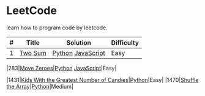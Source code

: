 # LeetCode
learn how to program code by leetcode.

|#|Title|Solution|Difficulty|
|-|-|-|-|
|1|[Two Sum](https://leetcode.com/problems/two-sum/)|[Python](https://github.com/linth/learn-leetcode/blob/main/python/array/1_two%20sum.py) [JavaScript](https://github.com/linth/learn-leetcode/blob/main/javascript/array/1_two%20sum.js)|Easy|

|283|[Move Zeroes](https://leetcode.com/problems/move-zeroes/)|[Python]() [JavaScript](https://github.com/linth/learn-leetcode/blob/main/javascript/array/283_Move%20Zeroes.js)|Easy|

|1431|[Kids With the Greatest Number of Candies](https://leetcode.com/problems/kids-with-the-greatest-number-of-candies/)|[Python](https://github.com/linth/learn-leetcode/blob/main/array/1431_Kids%20With%20the%20Greatest%20Number%20of%20Candies.py)|Easy|
|1470|[Shuffle the Array](https://leetcode.com/problems/shuffle-an-array/)|[Python](https://github.com/linth/learn-leetcode/blob/main/array/1431_Kids%20With%20the%20Greatest%20Number%20of%20Candies.py)|Medium|
